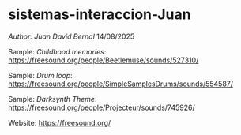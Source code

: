 # sistemas-interaccion-Juan

*Author: Juan David Bernal* 
14/08/2025

Sample: *Childhood memories*: https://freesound.org/people/Beetlemuse/sounds/527310/

Sample: *Drum loop*: https://freesound.org/people/SimpleSamplesDrums/sounds/554587/

Sample: *Darksynth Theme*: https://freesound.org/people/Projecteur/sounds/745926/

Website: https://freesound.org/
